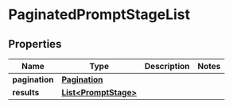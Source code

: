 

# PaginatedPromptStageList


## Properties

| Name | Type | Description | Notes |
|------------ | ------------- | ------------- | -------------|
|**pagination** | [**Pagination**](Pagination.md) |  |  |
|**results** | [**List&lt;PromptStage&gt;**](PromptStage.md) |  |  |



